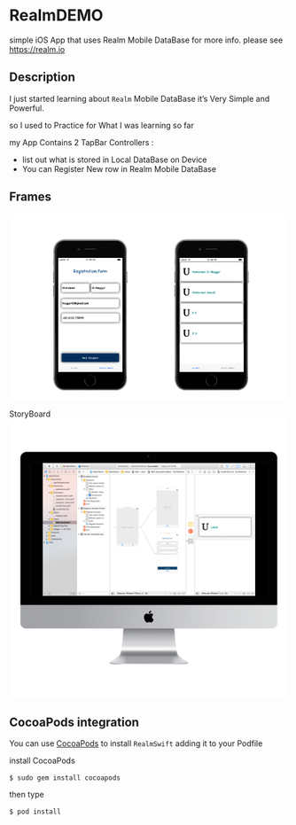 # RealmDEMO
simple iOS App that uses Realm Mobile DataBase for more info. please see https://realm.io


## Description
I just started learning about ``` Realm ``` Mobile DataBase it’s Very Simple and Powerful.

so I used to Practice for What I was learning so far

my App Contains 2 TapBar Controllers :

  * list out what is stored in Local DataBase on Device
  * You can Register New row in Realm Mobile DataBase

## Frames
![](ScreenShot/2Frames.png)

StoryBoard
![](ScreenShot/mockup/MainStoryBoard.png)

## CocoaPods integration

You can use [CocoaPods](http://cocoapods.org) to install ``` RealmSwift ``` adding it to your Podfile

install CocoaPods
```
$ sudo gem install cocoapods
```

then type 

```
$ pod install
```
